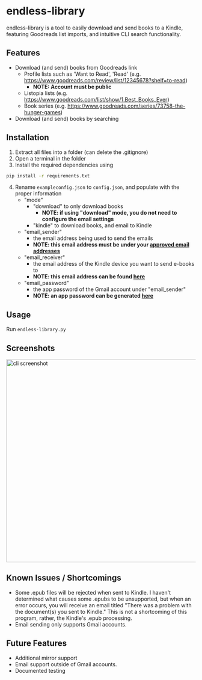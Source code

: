 # endless-library

endless-library is a tool to easily download and send books to a Kindle, featuring Goodreads list imports, and intuitive CLI search functionality.

## Features

- Download (and send) books from Goodreads link
    - Profile lists such as 'Want to Read', 'Read' (e.g. https://www.goodreads.com/review/list/12345678?shelf=to-read)
        - **NOTE: Account must be public**
    - Listopia lists (e.g. https://www.goodreads.com/list/show/1.Best_Books_Ever)
    - Book series (e.g. https://www.goodreads.com/series/73758-the-hunger-games)
- Download (and send) books by searching
 
## Installation
1. Extract all files into a folder (can delete the .gitignore)
2. Open a terminal in the folder
3. Install the required dependencies using
```bash
pip install -r requirements.txt
```
4. Rename `exampleconfig.json` to `config.json`, and populate with the proper information
   - "mode"
        - "download" to only download books
           - **NOTE: if using "download" mode, you do not need to configure the email settings**
        - "kindle" to download books, and email to Kindle
   - "email_sender"
        - the email address being used to send the emails
        - **NOTE: this email address must be under your [approved email addresses](https://www.amazon.com/gp/help/customer/display.html?nodeId=GX9XLEVV8G4DB28H)**
   - "email_receiver"
        - the email address of the Kindle device you want to send e-books to
        - **NOTE: this email address can be found [here](https://www.amazon.com/sendtokindle/email)**
    - "email_password"
        - the app password of the Gmail account under "email_sender"
        - **NOTE: an app password can be generated [here](https://support.google.com/accounts/answer/185833?hl=en)** 

## Usage

Run `endless-library.py`

## Screenshots
<img src="https://i.ibb.co/rfy3KC3/Screenshot-2024-01-01-213351.png" alt="cli screenshot" width="540"/>


## Known Issues / Shortcomings
- Some .epub files will be rejected when sent to Kindle. I haven't determined what causes some .epubs to be unsupported, but when an error occurs, you will receive an email titled "There was a problem with the document(s) you sent to Kindle." This is not a shortcoming of this program, rather, the Kindle's .epub processing. 
- Email sending only supports Gmail accounts.

## Future Features
- Additional mirror support
- Email support outside of Gmail accounts.
- Documented testing
